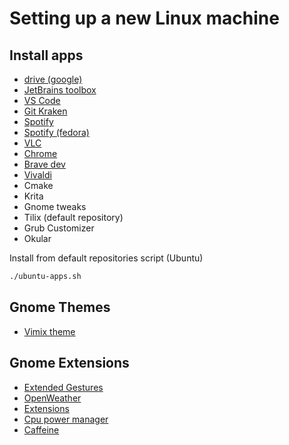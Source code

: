 # Setting up a new Linux machine

## Install apps

* [drive (google)](https://github.com/odeke-em/drive)
* [JetBrains toolbox](https://www.jetbrains.com/toolbox/app/?fromMenu)
* [VS Code](https://code.visualstudio.com/download)
* [Git Kraken](https://www.gitkraken.com/download)
* [Spotify](https://www.spotify.com/nl/download/linux/)
* [Spotify (fedora)](https://flathub.org/apps/details/com.spotify.Client)
* [VLC](https://www.videolan.org/vlc/)
* [Chrome](https://www.google.com/chrome/)
* [Brave dev](https://brave.com/download-dev/)
* [Vivaldi](https://vivaldi.com/download/)
* Cmake
* Krita
* Gnome tweaks
* Tilix (default repository)
* Grub Customizer
* Okular

Install from default repositories script (Ubuntu)

```bash
./ubuntu-apps.sh
```

## Gnome Themes

* [Vimix theme](https://www.opendesktop.org/p/1013698)

## Gnome Extensions

* [Extended Gestures](https://extensions.gnome.org/extension/1253/extended-gestures/)
* [OpenWeather](https://extensions.gnome.org/extension/750/openweather/)
* [Extensions](https://extensions.gnome.org/extension/1036/extensions/)
* [Cpu power manager](https://extensions.gnome.org/extension/945/cpu-power-manager/)
* [Caffeine](https://extensions.gnome.org/extension/517/caffeine/)

<!-- 
```bash
bla
``` -->
